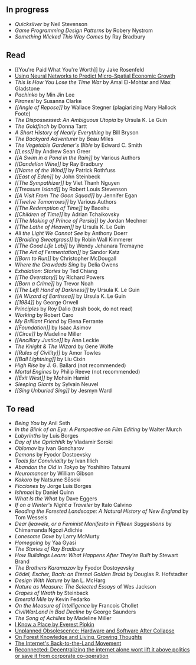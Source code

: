 ## In progress

- *Quicksilver* by Neil Stevenson
- *Game Programming Design Patterns* by Robery Nystrom
- *Something Wicked This Way Comes* by Ray Bradbury

## Read

- [[You're Paid What You're Worth]] by Jake Rosenfeld
- [Using Neural Networks to Predict Micro-Spatial Economic Growth](https://www.nber.org/papers/w29569)
- _This Is How You Lose the Time War_ by Amal El-Mohtar and Max Gladstone
- _Pachinko_ by Min Jin Lee
- _Piranesi_ by Susanna Clarke
- _[[Angle of Repose]]_ by Wallace Stegner (plagiarizing Mary Hallock Foote)
- _The Dispossessed: An Ambiguous Utopia_ by Ursula K. Le Guin
- _The Goldfinch_ by Donna Tartt
- _A Short History of Nearly Everything_ by Bill Bryson
- _The Backyard Adventurer_ by Beau Miles
- _The Vegetable Gardener's Bible_ by Edward C. Smith
- _[[Less]]_ by Andrew Sean Greer
- _[[A Swim in a Pond in the Rain]]_ by Various Authors
- _[[Dandelion Wine]]_ by Ray Bradbury
- _[[Name of the Wind]]_ by Patrick Rothfuss
- _[[East of Eden]]_ by John Steinbeck
- _[[The Sympathizer]]_ by Viet Thanh Nguyen
- _[[Treasure Island]]_ by Robert Louis Stevenson
- _[[A Visit From The Goon Squad]]_ by Jennifer Egan
- _[[Twelve Tomorrows]]_ by Various Authors
- _[[The Redemption of Time]]_ by Baoshu
- _[[Children of Time]]_ by Adrian Tchaikovsky
- _[[The Making of Prince of Persia]]_ by Jordan Mechner
- _[[The Lathe of Heaven]]_ by Ursula K. Le Guin
- _All the Light We Cannot See_ by Anthony Doerr
- _[[Braiding Sweetgrass]]_ by Robin Wall Kimmerer
- _[[The Good Life Lab]]_ by Wendy Jehanara Tremayne
- _[[The Art of Fermentation]]_ by Sandor Katz
- _[[Born to Run]]_ by Christopher McDougall
- _Where the Crawdads Sing_ by Delia Owens
- _Exhalation: Stories_ by Ted Chiang
- _[[The Overstory]]_ by Richard Powers
- _[[Born a Crime]]_ by Trevor Noah
- _[[The Left Hand of Darkness]]_ by Ursula K. Le Guin
- _[[A Wizard of Earthsea]]_ by Ursula K. Le Guin
- _[[1984]]_ by George Orwell
- _Principles_ by Roy Dalio (trash book, do not read)
- _Working_ by Robert Caro
- _My Brilliant Friend_ by Elena Ferrante
- _[[Foundation]]_ by Isaac Asimov
- _[[Circe]]_ by Madeline Miller
- _[[Ancillary Justice]]_ by Ann Leckie
- _The Knight & The Wizard_ by Gene Wolfe
- _[[Rules of Civility]]_ by Amor Towles
- _[[Ball Lightning]]_ by Liu Cixin
- _High Rise_ by J. G. Ballard (not recommended)
- _Mortal Engines_ by Philip Reeve (not recommended)
- _[[Exit West]]_ by Mohsin Hamid
- _Sleeping Giants_ by Sylvain Neuvel
- _[[Sing Unburied Sing]]_ by Jesmyn Ward

## To read

- _Being You_ by Anil Seth
- _In the Blink of an Eye: A Perspective on Film Editing_ by Walter Murch
- _Labyrinths_ by Luis Borges
- _Day of the Oprichhlk_ by Vladamir Soroki
- _Oblomov_ by Ivan Goncharov
- _Demons_ by Fyodor Dostoevsky
- _Tools for Conviviality_ by Ivan Illich
- _Abandon the Old in Tokyo_ by Yoshihiro Tatsumi
- _Neuromancer_ by William Gibson
- _Kokoro_ by Natsume Sōseki
- _Ficciones_ by Jorge Luis Borges
- _Ishmael_ by Daniel Quinn
- _What Is the What_ by Dave Eggers
- _If on a Winter's Night a Traveler_ by Italo Calvino
- _Reading the Forested Landscape: A Natural History of New England_ by Tom Wessels
- _Dear Ijeawele, or a Feminist Manifesto in Fifteen Suggestions_ by Chimamanda Ngozi Adichie
- _Lonesome Dove_ by Larry McMurty
- _Homegoing_ by Yaa Gyasi
- _The Stories of Ray Bradbury_
- _How Buildings Learn: What Happens After They're Built_ by Stewart Brand
- _The Brothers Karamazov_ by Fyodor Dostoyevsky
- _Gödel, Escher, Bach: an Eternal Golden Braid_ by Douglas R. Hofstadter
- _Design With Nature_ by Ian L. McHarg
- _Nature as Measure: The Selected Essays_ of Wes Jackson
- _Grapes of Wrath_ by Steinback
- _Emerald Mile_ by Kevin Fedarko
- _On the Measure of Intelligence_ by Francois Chollet
- _CivilWarLand in Bad Decline_ by George Saunders
- _The Song of Achilles_ by Madeline Miller
- [I Know a Place by Everest Pipkin](https://pioneerworks.org/broadcast/i-know-a-place-pipkin)
- [Unplanned Obsolescence: Hardware and Software After Collapse](https://kurti.sh/pubs/unplanned_limits17.pdf)
- [On Forest Knowledge and Living, Growing Thoughts](https://www.are.na/blog/on-forest-knowledge-and-living-growing-thoughts)
- [The Internet's Back-to-the-Land Movement](https://www.are.na/blog/the-internet's-back-to-the-land-movement)
- [Reconnected: Decentralizing the internet alone wont lift it above politics or save it from corporate co-operation](https://reallifemag.com/reconnected/)
